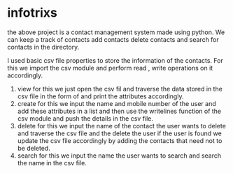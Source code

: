 # infotrixs
the above project is a contact management system made using python. We can keep a track of contacts add contacts delete contacts and search for contacts in the directory.

I used basic csv file properties to store the information of the contacts. For this we import the csv module and perform read , write operations on it accordingly.

1. view
   for this we just open the csv fil and traverse the data stored in the csv file in the form of and print the attributes accordingly.
2. create
   for this we input the name and mobile number of the user and add these attributes in a list and then use the writelines function of the csv module and push the details in
   the csv file.
3. delete
   for this we input the name of the contact the user wants to delete and traverse the csv file and the delete the user if the user is found we update the csv file accordingly
   by adding the contacts that need not to be deleted.
4. search
   for this we input the name the user wants to search and search the name in the csv file.
  
